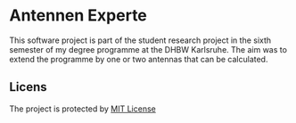 # Antennen Experte
This software project is part of the student research project in the sixth semester of my degree programme at the DHBW Karlsruhe. The aim was to extend the programme by one or two antennas that can be calculated.

## Licens
The project is protected by [MIT License](https://github.com/Auragant/Antennen-Experte/blob/master/LICENSE) 

